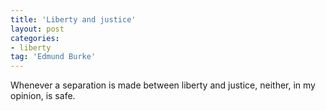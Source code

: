 ```yaml
---
title: 'Liberty and justice'
layout: post
categories:
- liberty
tag: 'Edmund Burke'
---
```


Whenever a separation is made between liberty and justice, neither, in my opinion, is safe.